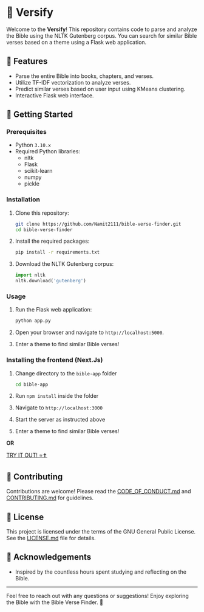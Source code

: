 # 📖 Versify

Welcome to the **Versify**! This repository contains code to parse and analyze the Bible using the NLTK Gutenberg corpus. You can search for similar Bible verses based on a theme using a Flask web application.

## 🌟 Features
- Parse the entire Bible into books, chapters, and verses.
- Utilize TF-IDF vectorization to analyze verses.
- Predict similar verses based on user input using KMeans clustering.
- Interactive Flask web interface.

## 🚀 Getting Started

### Prerequisites
- Python `3.10.x`
- Required Python libraries:
  - nltk
  - Flask
  - scikit-learn
  - numpy
  - pickle

### Installation
1. Clone this repository:
    ```sh
    git clone https://github.com/Namit2111/bible-verse-finder.git
    cd bible-verse-finder
    ```

2. Install the required packages:
    ```sh
    pip install -r requirements.txt
    ```

3. Download the NLTK Gutenberg corpus:
    ```python
    import nltk
    nltk.download('gutenberg')
    ```

### Usage
1. Run the Flask web application:
    ```sh
    python app.py
    ```

2. Open your browser and navigate to `http://localhost:5000`.

3. Enter a theme to find similar Bible verses!

### Installing the frontend (Next.Js)
1. Change directory to the `bible-app` folder
    ```sh
    cd bible-app
    ```

2. Run `npm install` inside the folder

3. Navigate to `http://localhost:3000`

4. Start the server as instructed above

5. Enter a theme to find similar Bible verses!

__OR__ 

[TRY IT OUT! ⭐✝️](https://bible-verse-finder-1.onrender.com/)

## 🤝 Contributing
Contributions are welcome! Please read the [CODE_OF_CONDUCT.md](CODE_OF_CONDUCT.md) and [CONTRIBUTING.md](CONTRIBUTING.md) for guidelines.

## 📄 License
This project is licensed under the terms of the GNU General Public License. See the [LICENSE.md](LICENSE.md) file for details.

## 🙏 Acknowledgements
- Inspired by the countless hours spent studying and reflecting on the Bible.

---

Feel free to reach out with any questions or suggestions! Enjoy exploring the Bible with the Bible Verse Finder. 🌟
